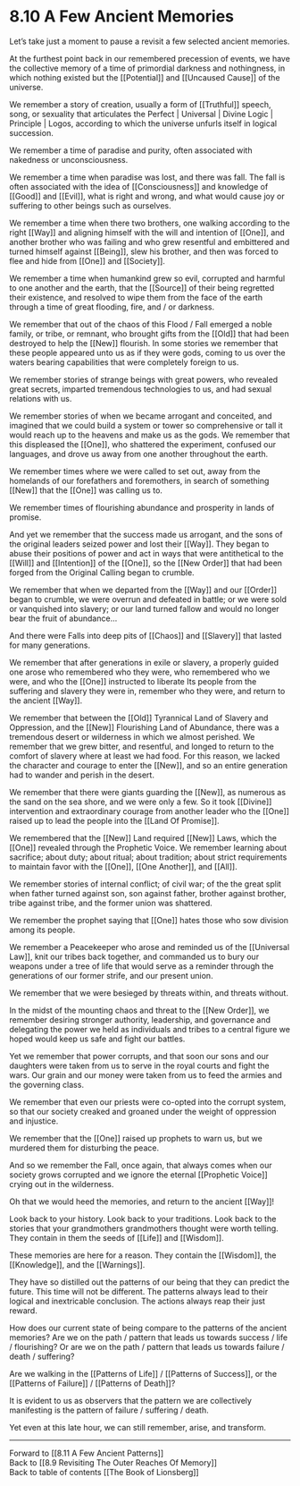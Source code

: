 # 8.10 A Few Ancient Memories

Let’s take just a moment to pause a revisit a few selected ancient memories.

At the furthest point back in our remembered precession of events, we have the collective memory of a time of primordial darkness and nothingness, in which nothing existed but the [[Potential]] and [[Uncaused Cause]] of the universe.

We remember a story of creation, usually a form of [[Truthful]] speech, song, or sexuality that articulates the Perfect | Universal | Divine Logic | Principle | Logos, according to which the universe unfurls itself in logical succession.

We remember a time of paradise and purity, often associated with nakedness or unconsciousness.

We remember a time when paradise was lost, and there was fall. The fall is often associated with the idea of [[Consciousness]] and knowledge of [[Good]] and [[Evil]], what is right and wrong, and what would cause joy or suffering to other beings such as ourselves.

We remember a time when there two brothers, one walking according to the right [[Way]] and aligning himself with the will and intention of [[One]], and another brother who was failing and who grew resentful and embittered and turned himself against [[Being]], slew his brother, and then was forced to flee and hide from [[One]] and [[Society]].

We remember a time when humankind grew so evil, corrupted and harmful to one another and the earth, that the [[Source]] of their being regretted their existence, and resolved to wipe them from the face of the earth through a time of great flooding, fire, and / or darkness.

We remember that out of the chaos of this Flood / Fall emerged a noble family, or tribe, or remnant, who brought gifts from the [[Old]] that had been destroyed to help the [[New]] flourish. In some stories we remember that these people appeared unto us as if they were gods, coming to us over the waters bearing capabilities that were completely foreign to us.

We remember stories of strange beings with great powers, who revealed great secrets, imparted tremendous technologies to us, and had sexual relations with us.

We remember stories of when we became arrogant and conceited, and imagined that we could build a system or tower so comprehensive or tall it would reach up to the heavens and make us as the gods. We remember that this displeased the [[One]], who shattered the experiment, confused our languages, and drove us away from one another throughout the earth.

We remember times where we were called to set out, away from the homelands of our forefathers and foremothers, in search of something [[New]] that the [[One]] was calling us to.

We remember times of flourishing abundance and prosperity in lands of promise.

And yet we remember that the success made us arrogant, and the sons of the original leaders seized power and lost their [[Way]]. They began to abuse their positions of power and act in ways that were antithetical to the [[Will]] and [[Intention]] of the [[One]], so the [[New Order]] that had been forged from the Original Calling began to crumble.

We remember that when we departed from the [[Way]] and our [[Order]] began to crumble, we were overrun and defeated in battle; or we were sold or vanquished into slavery; or our land turned fallow and would no longer bear the fruit of abundance…

And there were Falls into deep pits of [[Chaos]] and [[Slavery]] that lasted for many generations.

We remember that after generations in exile or slavery, a properly guided one arose who remembered who they were, who remembered who we were, and who the [[One]] instructed to liberate Its people from the suffering and slavery they were in, remember who they were, and return to the ancient [[Way]]. 

We remember that between the [[Old]] Tyrannical Land of Slavery and Oppression, and the [[New]] Flourishing Land of Abundance, there was a tremendous desert or wilderness in which we almost perished. We remember that we grew bitter, and resentful, and longed to return to the comfort of slavery where at least we had food. For this reason, we lacked the character and courage to enter the [[New]], and so an entire generation had to wander and perish in the desert.

We remember that there were giants guarding the [[New]], as numerous as the sand on the sea shore, and we were only a few. So it took [[Divine]] intervention and extraordinary courage from another leader who the [[One]] raised up to lead the people into the [[Land Of Promise]].

We remembered that the [[New]] Land required [[New]] Laws, which the [[One]] revealed through the Prophetic Voice. We remember learning about sacrifice; about duty; about ritual; about tradition; about strict requirements to maintain favor with the [[One]], [[One Another]], and [[All]]. 

We remember stories of internal conflict; of civil war; of the the great split when father turned against son, son against father, brother against brother, tribe against tribe, and the former union was shattered. 

We remember the prophet saying that [[One]] hates those who sow division among its people. 

We remember a Peacekeeper who arose and reminded us of the [[Universal Law]], knit our tribes back together, and commanded us to bury our weapons under a tree of life that would serve as a reminder through the generations of our former strife, and our present union.

We remember that we were besieged by threats within, and threats without.

In the midst of the mounting chaos and threat to the [[New Order]], we remember desiring stronger authority, leadership, and governance and delegating the power we held as individuals and tribes to a central figure we hoped would keep us safe and fight our battles.

Yet we remember that power corrupts, and that soon our sons and our daughters were taken from us to serve in the royal courts and fight the wars. Our grain and our money were taken from us to feed the armies and the governing class.

We remember that even our priests were co-opted into the corrupt system, so that our society creaked and groaned under the weight of oppression and injustice.

We remember that the [[One]] raised up prophets to warn us, but we murdered them for disturbing the peace.

And so we remember the Fall, once again, that always comes when our society grows corrupted and we ignore the eternal [[Prophetic Voice]] crying out in the wilderness.

Oh that we would heed the memories, and return to the ancient [[Way]]!

Look back to your history. Look back to your traditions. Look back to the stories that your grandmothers grandmothers thought were worth telling. They contain in them the seeds of [[Life]] and [[Wisdom]].

These memories are here for a reason. They contain the [[Wisdom]], the [[Knowledge]], and the [[Warnings]]. 

They have so distilled out the patterns of our being that they can predict the future. This time will not be different. The patterns always lead to their logical and inextricable conclusion. The actions always reap their just reward.

How does our current state of being compare to the patterns of the ancient memories? Are we on the path / pattern that leads us towards success / life / flourishing? Or are we on the path / pattern that leads us towards failure / death / suffering? 

Are we walking in the [[Patterns of Life]] / [[Patterns of Success]], or the [[Patterns of Failure]] / [[Patterns of Death]]? 

It is evident to us as observers that the pattern we are collectively manifesting is the pattern of failure / suffering / death.

Yet even at this late hour, we can still remember, arise, and transform.

___

Forward to [[8.11 A Few Ancient Patterns]]                
Back to [[8.9 Revisiting The Outer Reaches Of Memory]]                
Back to table of contents [[The Book of Lionsberg]]  

